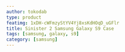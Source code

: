 ```yaml
---
author: tokodab
type: product
featimg: 1xDH-cWFmzyStYV4Yj8xsKdHOqD_uGFlr
title: Sinister 2 Samsung Galaxy S9 Case
tags: [samsung, galaxy, s9]
category: [samsung]
---
```


